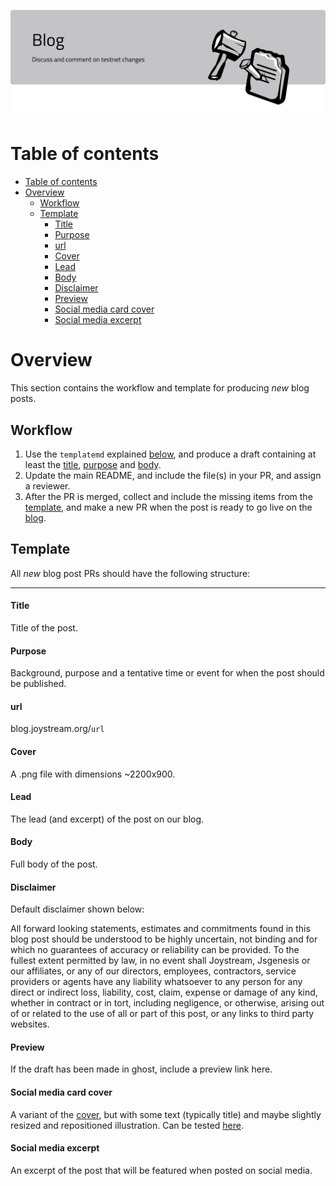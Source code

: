 <p align="center"><img src="blog.svg"></p>

# Table of contents
<!-- TOC START min:1 max:4 link:true asterisk:false update:true -->
- [Table of contents](#table-of-contents)
- [Overview](#overview)
  - [Workflow](#workflow)
  - [Template](#template)
      - [Title](#title)
      - [Purpose](#purpose)
      - [url](#url)
      - [Cover](#cover)
      - [Lead](#lead)
      - [Body](#body)
      - [Disclaimer](#disclaimer)
      - [Preview](#preview)
      - [Social media card cover](#social-media-card-cover)
      - [Social media excerpt](#social-media-excerpt)
<!-- TOC END -->

# Overview

This section contains the workflow and template for producing _new_ blog posts.

## Workflow

1. Use the `templatemd` explained [below](#template), and produce a draft containing at least the [title](#title), [purpose](#purpose) and [body](#body).
2. Update the main README, and include the file(s) in your PR, and assign a reviewer.
3. After the PR is merged, collect and include the missing items from the [template](#template), and make a new PR when the post is ready to go live on the [blog](https://blog.joystream.org/).

## Template

All _new_ blog post PRs should have the following structure:

---

#### Title

Title of the post.

#### Purpose

Background, purpose and a tentative time or event for when the post should be published.

#### url

blog.joystream.org/`url`

#### Cover

A .png file with dimensions ~2200x900.

#### Lead

The lead (and excerpt) of the post on our blog.

#### Body

Full body of the post.

#### Disclaimer

Default disclaimer shown below:

All forward looking statements, estimates and commitments found in this blog post should be understood to be highly uncertain, not binding and for which no guarantees of accuracy or reliability can be provided. To the fullest extent permitted by law, in no event shall Joystream, Jsgenesis or our affiliates, or any of our directors, employees, contractors,  service providers or agents have any liability whatsoever to any person  for any direct or indirect loss, liability, cost, claim, expense or  damage of any kind, whether in contract or in tort, including negligence, or otherwise, arising out of or related to the use of all or  part of this post, or any links to third party websites.

#### Preview

If the draft has been made in ghost, include a preview link here.

#### Social media card cover

A variant of the [cover](#cover), but with some text (typically title) and maybe slightly resized and repositioned illustration. Can be tested [here](https://cards-dev.twitter.com/validator).

#### Social media excerpt

An excerpt of the post that will be featured when posted on social media.
